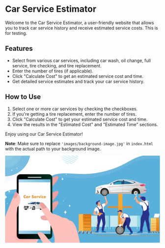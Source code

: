 # Car Service Estimator

Welcome to the Car Service Estimator, a user-friendly website that allows you to track car service history and receive estimated service costs.
This is for testing.

## Features

- Select from various car services, including car wash, oil change, full service, tire checking, and tire replacement.
- Enter the number of tires (if applicable).
- Click "Calculate Cost" to get an estimated service cost and time.
- Get detailed service estimates and track your car service history.

## How to Use

1. Select one or more car services by checking the checkboxes.
2. If you're getting a tire replacement, enter the number of tires.
3. Click "Calculate Cost" to get your estimated service cost and time.
4. View the results in the "Estimated Cost" and "Estimated Time" sections.

Enjoy using our Car Service Estimator!

**Note**: Make sure to replace `'images/background-image.jpg'` in `index.html` with the actual path to your background image.

![Car Service Estimator](images/background-image.jpg)
